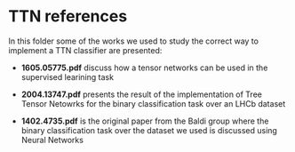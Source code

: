# TTN references

In this folder some of the works we used to study the correct way to implement a TTN classifier are presented:

- **1605.05775.pdf** discuss how a tensor networks can be used in the supervised learining task

- **2004.13747.pdf** presents the result of the implementation of Tree Tensor Netowrks for the binary classification task over an LHCb dataset

- **1402.4735.pdf** is the original paper from the Baldi group where the binary classification task over the dataset we used is discussed using Neural Networks

